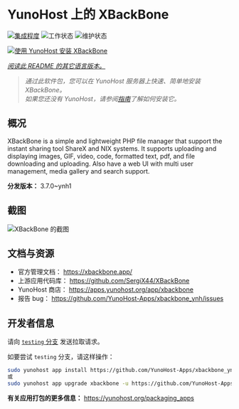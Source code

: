 <!--
注意：此 README 由 <https://github.com/YunoHost/apps/tree/master/tools/readme_generator> 自动生成
请勿手动编辑。
-->

# YunoHost 上的 XBackBone

[![集成程度](https://dash.yunohost.org/integration/xbackbone.svg)](https://dash.yunohost.org/appci/app/xbackbone) ![工作状态](https://ci-apps.yunohost.org/ci/badges/xbackbone.status.svg) ![维护状态](https://ci-apps.yunohost.org/ci/badges/xbackbone.maintain.svg)

[![使用 YunoHost 安装 XBackBone](https://install-app.yunohost.org/install-with-yunohost.svg)](https://install-app.yunohost.org/?app=xbackbone)

*[阅读此 README 的其它语言版本。](./ALL_README.md)*

> *通过此软件包，您可以在 YunoHost 服务器上快速、简单地安装 XBackBone。*  
> *如果您还没有 YunoHost，请参阅[指南](https://yunohost.org/install)了解如何安装它。*

## 概况

XBackBone is a simple and lightweight PHP file manager that support the instant sharing tool ShareX and NIX systems. It supports uploading and displaying images, GIF, video, code, formatted text, pdf, and file downloading and uploading. Also have a web UI with multi user management, media gallery and search support.


**分发版本：** 3.7.0~ynh1

## 截图

![XBackBone 的截图](./doc/screenshots/screenshot.png)

## 文档与资源

- 官方管理文档： <https://xbackbone.app/>
- 上游应用代码库： <https://github.com/SergiX44/XBackBone>
- YunoHost 商店： <https://apps.yunohost.org/app/xbackbone>
- 报告 bug： <https://github.com/YunoHost-Apps/xbackbone_ynh/issues>

## 开发者信息

请向 [`testing` 分支](https://github.com/YunoHost-Apps/xbackbone_ynh/tree/testing) 发送拉取请求。

如要尝试 `testing` 分支，请这样操作：

```bash
sudo yunohost app install https://github.com/YunoHost-Apps/xbackbone_ynh/tree/testing --debug
或
sudo yunohost app upgrade xbackbone -u https://github.com/YunoHost-Apps/xbackbone_ynh/tree/testing --debug
```

**有关应用打包的更多信息：** <https://yunohost.org/packaging_apps>

